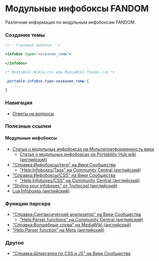 # Модульные инфобоксы FANDOM
Различная информация по модульным инфобоксам FANDOM.

### Создание темы

```xml
<!-- Страница шаблона -->

<infobox type="название_темы">
	...
</infobox>
```

```css
/* MediaWiki:Wikia.css или MediaWiki:Themes.css */

.portable-infobox.type-название_темы {
	...
}
```

### Навигация

* [Ответы на вопросы](faq.md)

### Полезные ссылки
#### Модульные инфобоксы
* [Статья о модульных инфобоксах на Мультиплатформенность вики](https://portability.fandom.com/ru/wiki/Модульные_инфобоксы)
  * [Статья о модульных инфобоксах на Portability Hub wiki (английский)](https://portability.fandom.com/wiki/Portable_Infoboxes)
* ["Справка:Инфобоксы/теги" на Вики Сообщества](https://community.fandom.com/ru/wiki/Справка:Инфобоксы/теги)
  * ["Help:Infoboxes/Tags" на Community Central (английский)](https://community.fandom.com/wiki/Help:Infoboxes/Tags)
* ["Справка:Инфобоксы/CSS" на Вики Сообщества](https://community.fandom.com/ru/wiki/Справка:Инфобоксы/CSS)
  * ["Help:Infoboxes/CSS" на Community Central (английский)](https://community.fandom.com/wiki/Help:Infoboxes/CSS)
* ["Styling your infoboxes" от Trollocool (английский)](https://community.fandom.com/wiki/User_blog:Trollocool/Styling_your_infoboxes)
* [Lua Infoboxes (английский)](https://portability.fandom.com/wiki/Lua_Infoboxes)
### Функции парсера
* ["Справка:Синтаксический анализатор" на Вики Сообщества](https://community.fandom.com/ru/wiki/Справка:Синтаксический_анализатор)
  * ["Help:Parser functions" на Community Central (английский)](https://community.fandom.com/wiki/Help:Parser_functions)
* ["Справка:Волшебные слова" на MediaWiki (английский)](http://mediawiki.org/wiki/Help:Magic_words/ru)
* ["Help:Parser function" на Meta (английский)](https://meta.wikimedia.org/wiki/Help:Parser_function)
### Другое
* ["Справка:Шпаргалка по CSS и JS" на Вики Сообщества](https://community.fandom.com/ru/wiki/Справка:Шпаргалка_по_CSS_и_JS)
